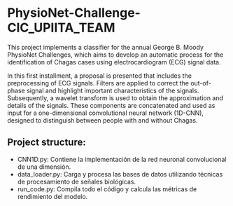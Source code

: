 # PhysioNet-Challenge-CIC_UPIITA_TEAM

This project implements a classifier for the annual George B. Moody PhysioNet Challenges, which aims to develop an automatic process for the identification of Chagas cases using electrocardiogram (ECG) signal data.

In this first installment, a proposal is presented that includes the preprocessing of ECG signals. Filters are applied to correct the out-of-phase signal and highlight important characteristics of the signals. Subsequently, a wavelet transform is used to obtain the approximation and details of the signals. These components are concatenated and used as input for a one-dimensional convolutional neural network (1D-CNN), designed to distinguish between people with and without Chagas.

## Project structure: 
- CNN1D.py: Contiene la implementación de la red neuronal convolucional de una dimensión.
- data_loader.py: Carga y procesa las bases de datos utilizando técnicas de procesamiento de señales biológicas.
- run_code.py: Compila todo el código y calcula las métricas de rendimiento del modelo.
